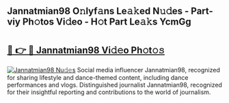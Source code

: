 ## Jannatmian98 O𝚗lyf𝚊ns Le𝚊𝚔ed N𝚞𝚍es - Part-viy Ph𝚘tos Vi𝚍eo - H𝚘t Part Le𝚊𝚔s YcmGg

# <h2><a href="http://hf44qdl.feru.top/?c=Jannatmian98">🔗 👉 🔴 Jannatmian98 Vi𝚍𝚎o Ph𝚘t𝚘𝚜</a></h2>

[![Jannatmian98 Nu𝚍𝚎s](https://i.imgur.com/0TWrTi3.gif)](http://hf44qdl.feru.top/?c=Jannatmian98)
Social media influencer Jannatmian98, recognized for sharing lifestyle and dance-themed content, including dance performances and vlogs. Distinguished journalist Jannatmian98, recognized for their insightful reporting and contributions to the world of journalism. 
